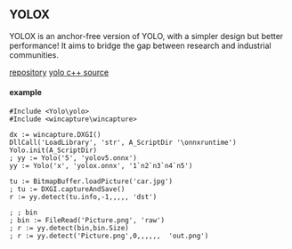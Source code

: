 ## YOLOX
YOLOX is an anchor-free version of YOLO, with a simpler design but better performance! It aims to bridge the gap between research and industrial communities.

[repository](https://github.com/Megvii-BaseDetection/YOLOX)
[yolo c++ source](https://github.com/DefTruth/lite.ai.toolkit/blob/main/lite/ort/cv)

#### example
```
#Include <Yolo\yolo>
#Include <wincapture\wincapture>

dx := wincapture.DXGI()
DllCall('LoadLibrary', 'str', A_ScriptDir '\onnxruntime')
Yolo.init(A_ScriptDir)
; yy := Yolo('5', 'yolov5.onnx')
yy := Yolo('x', 'yolox.onnx', '1`n2`n3`n4`n5')

tu := BitmapBuffer.loadPicture('car.jpg')
; tu := DXGI.captureAndSave()
r := yy.detect(tu.info,-1,,,,, 'dst')

; ; bin
; bin := FileRead('Picture.png', 'raw')
; r := yy.detect(bin,bin.Size)
; r := yy.detect('Picture.png',0,,,,,,  'out.png')

```